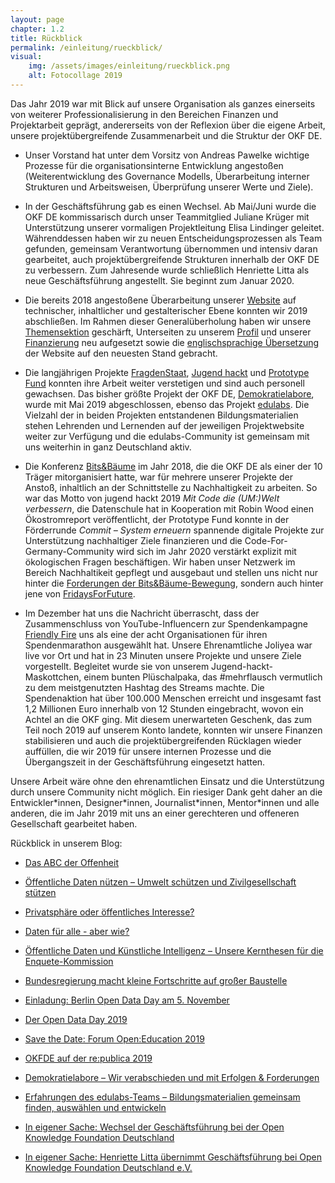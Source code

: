 ```yaml
---
layout: page
chapter: 1.2
title: Rückblick
permalink: /einleitung/rueckblick/
visual:
    img: /assets/images/einleitung/rueckblick.png
    alt: Fotocollage 2019
---
```



Das Jahr 2019 war mit Blick auf unsere Organisation als ganzes einerseits von weiterer Professionalisierung in den Bereichen Finanzen und Projektarbeit geprägt, andererseits von der Reflexion über die eigene Arbeit, unsere projektübergreifende Zusammenarbeit und die Struktur der OKF DE. 

* Unser Vorstand hat unter dem Vorsitz von Andreas Pawelke wichtige Prozesse für die organisationsinterne Entwicklung angestoßen (Weiterentwicklung des Governance Modells, Überarbeitung interner Strukturen und Arbeitsweisen, Überprüfung unserer Werte und Ziele).


* In der Geschäftsführung gab es einen Wechsel. Ab Mai/Juni wurde die OKF DE kommissarisch durch unser Teammitglied Juliane Krüger mit Unterstützung unserer vormaligen Projektleitung Elisa Lindinger geleitet. Währenddessen haben wir zu neuen Entscheidungsprozessen als Team gefunden, gemeinsam Verantwortung übernommen und intensiv daran gearbeitet, auch projektübergreifende Strukturen innerhalb der OKF DE zu verbessern. Zum Jahresende wurde schließlich Henriette Litta als neue Geschäftsführung angestellt. Sie beginnt zum Januar 2020. 


* Die bereits 2018 angestoßene Überarbeitung unserer [Website](https://okfn.de) auf technischer, inhaltlicher und gestalterischer Ebene konnten wir 2019 abschließen. Im Rahmen dieser Generalüberholung haben wir unsere [Themensektion](https://okfn.de/themen/) geschärft, Unterseiten zu unserem [Profil](https://okfn.de/profil/) und unserer [Finanzierung](https://okfn.de/finanzierung/) neu aufgesetzt sowie die [englischsprachige Übersetzung](https://okfn.de/en/) der Website auf den neuesten Stand gebracht. 


* Die langjährigen Projekte [FragdenStaat](https://fragdenstaat.de/), [Jugend hackt](https://jugendhackt.org/) und [Prototype Fund](https://prototypefund.de/) konnten ihre Arbeit weiter verstetigen und sind auch personell gewachsen. Das bisher größte Projekt der OKF DE, [Demokratielabore](https://demokratielabore.de/), wurde mit Mai 2019 abgeschlossen, ebenso das Projekt [edulabs](https://edulabs.de/). Die Vielzahl der in beiden Projekten entstandenen Bildungsmaterialien stehen Lehrenden und Lernenden auf der jeweiligen Projektwebsite weiter zur Verfügung und die edulabs-Community ist gemeinsam mit uns weiterhin in ganz Deutschland aktiv.


* Die Konferenz [Bits&Bäume](https://bits-und-baeume.org/rueckblick) im Jahr 2018, die die OKF DE als einer der 10 Träger mitorganisiert hatte, war für mehrere unserer Projekte der Anstoß, inhaltlich an der Schnittstelle zu Nachhaltigkeit zu arbeiten. So war das Motto von jugend hackt 2019 _Mit Code die (UM:)Welt verbessern_, die Datenschule hat in Kooperation mit Robin Wood einen Ökostromreport veröffentlicht, der Prototype Fund konnte in der Förderrunde _Commit – System erneuern_ spannende digitale Projekte zur Unterstützung nachhaltiger Ziele finanzieren und die Code-For-Germany-Community wird sich im Jahr 2020 verstärkt explizit mit ökologischen Fragen beschäftigen. Wir haben unser Netzwerk im Bereich Nachhaltikeit gepflegt und ausgebaut und stellen uns nicht nur hinter die [Forderungen der Bits&Bäume-Bewegung](https://bits-und-baeume.org/forderungen), sondern auch hinter jene von [FridaysForFuture](https://fridaysforfuture.de/forderungen/).


* Im Dezember hat uns die Nachricht überrascht, dass der Zusammenschluss von YouTube-Influencern zur Spendenkampagne [Friendly Fire](https://de.wikipedia.org/wiki/Friendly_Fire_(Charity-Livestream)) uns als eine der acht Organisationen für ihren Spendenmarathon ausgewählt hat. Unsere Ehrenamtliche Joliyea war live vor Ort und hat in 23 Minuten unsere Projekte und unsere Ziele vorgestellt. Begleitet wurde sie von unserem Jugend-hackt-Maskottchen, einem bunten Plüschalpaka, das #mehrflausch vermutlich zu dem meistgenutzten Hashtag des Streams machte. Die Spendenaktion hat über 100.000 Menschen erreicht und insgesamt fast 1,2 Millionen Euro innerhalb von 12 Stunden eingebracht, wovon ein Achtel an die OKF ging. Mit diesem unerwarteten Geschenk, das zum Teil noch 2019 auf unserem Konto landete, konnten wir unsere Finanzen stabilisieren und auch die projektübergreifenden Rücklagen wieder auffüllen, die wir 2019 für unsere internen Prozesse und die Übergangszeit in der Geschäftsführung eingesetzt hatten.

Unsere Arbeit wäre ohne den ehrenamtlichen Einsatz und die Unterstützung durch unsere Community nicht möglich. Ein riesiger Dank geht daher an die Entwickler\*innen, Designer\*innen, Journalist\*innen, Mentor\*innen und alle anderen, die im Jahr 2019 mit uns an einer gerechteren und offeneren Gesellschaft gearbeitet haben.

Rückblick in unserem Blog:

* [Das ABC der Offenheit](https://okfn.de/blog/2019/11/abc-der-offenheit/)

* [Öffentliche Daten nützen – Umwelt schützen und Zivilgesellschaft stützen](https://okfn.de/blog/2019/07/bits-und-baeume-publikation/)

* [Privatsphäre oder öffentliches Interesse?](https://okfn.de/blog/2019/06/privatsphaere-oder-oeffentliches-interesse/)

* [Daten für alle - aber wie?](https://okfn.de/blog/2019/04/daten-f%C3%BCr-alle-aber-wie/)

* [Öffentliche Daten und Künstliche Intelligenz – Unsere Kernthesen für die Enquete-Kommission](https://okfn.de/blog/2019/07/offene-daten-ki/)

* [Bundesregierung macht kleine Fortschritte auf großer Baustelle](https://okfn.de/blog/2019/09/bundesregierung-macht-kleine-fortschritte-auf-gro%C3%9Fer-baustelle/)

* [Einladung: Berlin Open Data Day am 5. November](https://okfn.de/blog/2019/10/berlin-open-data-day-2019-boddy/)

* [Der Open Data Day 2019](https://okfn.de/blog/2019/02/open-data-day/)

* [Save the Date: Forum Open:Education 2019](https://edulabs.de/blog/Save-the-date-Forum-Open-Education-2019)

* [OKFDE auf der re:publica 2019](https://okfn.de/blog/2019/05/okfde-auf-der-rp19/)

* [Demokratielabore – Wir verabschieden und mit Erfolgen & Forderungen](https://demokratielabore.de/blog/Demokratielabore-verabschiedet-sich)

* [Erfahrungen des edulabs-Teams – Bildungsmaterialien gemeinsam finden, auswählen und entwickeln](https://edulabs.de/blog/Qualitaet-von-freien-Bildungsmaterialien)

* [In eigener Sache: Wechsel der Geschäftsführung bei der Open Knowledge Foundation Deutschland](https://okfn.de/blog/2019/05/wechsel-gf/)

* [In eigener Sache: Henriette Litta übernimmt Geschäftsführung bei Open Knowledge Foundation Deutschland e.V.](https://okfn.de/blog/2019/12/willkommen-henriette/)

